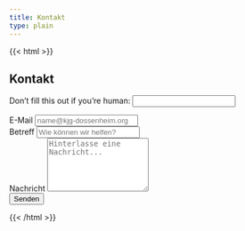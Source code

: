 ```yaml
---
title: Kontakt
type: plain
---
```

{{< html >}}
<section class="bg-white dark:bg-gray-900">
    <div class="max-w-screen-md px-4 py-8 mx-auto lg:py-16">
        <h2 class="mb-4 text-4xl font-extrabold tracking-tight text-center text-gray-900 dark:text-white">Kontakt
        </h2>
        <form name="kontakt" method="POST" data-netlify="true" class="space-y-8">
            <div>
                <p class="hidden">
                    <label>
                        Don’t fill this out if you’re human: <input name="bot-field" />
                    </label>
                </p>
            </div>
            <div>
                <label for="email"
                    class="block mb-2 text-sm font-medium text-gray-900 dark:text-gray-300">E-Mail</label>
                <input type="email" id="email"
                    class="shadow-sm bg-gray-50 border border-gray-300 text-gray-900 text-sm rounded-lg focus:ring-primary-500 focus:border-primary-500 block w-full p-2.5 dark:bg-gray-700 dark:border-gray-600 dark:placeholder-gray-400 dark:text-white dark:focus:ring-primary-500 dark:focus:border-primary-500 dark:shadow-sm-light"
                    placeholder="name@kjg-dossenheim.org" required>
            </div>
            <div>
                <label for="subject"
                    class="block mb-2 text-sm font-medium text-gray-900 dark:text-gray-300">Betreff</label>
                <input type="text" id="subject"
                    class="block w-full p-3 text-sm text-gray-900 border border-gray-300 rounded-lg shadow-sm bg-gray-50 focus:ring-primary-500 focus:border-primary-500 dark:bg-gray-700 dark:border-gray-600 dark:placeholder-gray-400 dark:text-white dark:focus:ring-primary-500 dark:focus:border-primary-500 dark:shadow-sm-light"
                    placeholder="Wie können wir helfen?" required>
            </div>
            <div class="sm:col-span-2">
                <label for="message"
                    class="block mb-2 text-sm font-medium text-gray-900 dark:text-gray-400">Nachricht</label>
                <textarea id="message" rows="6"
                    class="block p-2.5 w-full text-sm text-gray-900 bg-gray-50 rounded-lg shadow-sm border border-gray-300 focus:ring-primary-500 focus:border-primary-500 dark:bg-gray-700 dark:border-gray-600 dark:placeholder-gray-400 dark:text-white dark:focus:ring-primary-500 dark:focus:border-primary-500"
                    placeholder="Hinterlasse eine Nachricht..."></textarea>
            </div>
            <button type="submit"
                class="px-5 py-3 text-sm font-medium text-center text-white rounded-lg bg-primary-500 sm:w-fit hover:bg-primary-500-focus focus:ring-4 focus:outline-none focus:ring-primary-300 dark:bg-primary-500-600 dark:hover:bg-primary-500-700 dark:focus:ring-primary-800">Senden</button>
        </form>
    </div>
</section>
{{< /html >}}